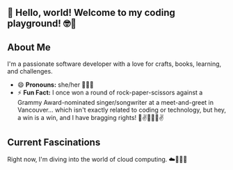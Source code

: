 ## 👋 Hello, world! Welcome to my coding playground! 🤓🛝

<!--
**jillshem/jillshem** is a ✨ _special_ ✨ repository because its `README.md` (this file) appears on your GitHub profile.

Here are some ideas to get you started:

- 🔭 I’m currently working on ...
- 🌱 I’m currently learning ...
- 👯 I’m looking to collaborate on ...
- 🤔 I’m looking for help with ...
- 💬 Ask me about ...
- 📫 How to reach me: ...
- 😄 Pronouns: ...
- ⚡ Fun fact: ...
-->

## About Me
I'm a passionate software developer with a love for crafts, books, learning, and challenges. 
- 😄 **Pronouns:** she/her 💁🏻‍♀️
- ⚡ **Fun Fact:** I once won a round of rock-paper-scissors against a Grammy Award-nominated singer/songwriter at a meet-and-greet in Vancouver... which isn't exactly related to coding or technology, but hey, a win is a win, and I have bragging rights! 🎉✌️🤷🏻‍♀️✌️

## Current Fascinations
Right now, I'm diving into the world of cloud computing. ☁️👩🏼‍🚀

<!-- TODO
## Latest Reads 📚
- Set up separate Goodreads account?
-->
